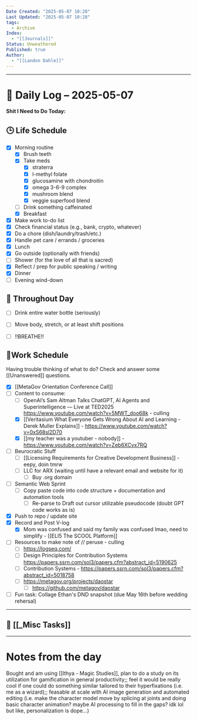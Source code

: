 ```yaml
---
Date Created: "2025-05-07 10:28"
Last Updated: "2025-05-07 10:28"
tags:
  - Archive
Index:
  - "[[Journals]]"
Status: Unweathered
Published: true
Author:
  - "[[Landon Dahle]]"
---
```

---

# 📆 Daily Log – 2025-05-07

**Shit I Need to Do Today:**

## 🕒 Life Schedule

- [x] Morning routine  
	- [x] Brush teeth  
	- [x] Take meds  
		- [x] straterra
		- [x] l-methyl folate
		- [x] glucosamine with chondroitin
		- [x] omega 3-6-9 complex
		- [x] mushroom blend
		- [x] veggie superfood blend
	- [ ] Drink something caffeinated 
	- [x] Breakfast
- [x] Make work to-do list 
- [x] Check financial status (e.g., bank, crypto, whatever)
- [x] Do a chore (dish/laundry/trash/etc.)
- [x] Handle pet care / errands / groceries  
- [x] Lunch
- [x] Go outside (optionally with friends)
- [ ] Shower (for the love of all that is sacred)
- [x] Reflect / prep for public speaking / writing
- [x] Dinner 
- [ ] Evening wind-down

## 🌱 Throughout Day

- [ ] Drink entire water bottle (seriously)
- [ ] Move body, stretch, or at least shift positions
- [ ] !!BREATHE!!


## 🤑Work Schedule
 Having trouble thinking of what to do? Check and answer some [[Unanswered]] questions.

- [x] [[MetaGov Orientation Conference Call]]
- [ ] Content to consume:
	- [ ] OpenAI’s Sam Altman Talks ChatGPT, AI Agents and Superintelligence — Live at TED2025 https://www.youtube.com/watch?v=5MWT_doo68k - culling
	- [x] [[Veritasium What Everyone Gets Wrong About AI and Learning - Derek Muller Explains]] - https://www.youtube.com/watch?v=0xS68sl2D70
	- [x] [[my teacher was a youtuber - nobody]] - https://www.youtube.com/watch?v=Zeb6XCvx7RQ
- [ ] Beurocratic Stuff
	- [ ] [[Licensing Requirements for Creative Development Business]] - eepy, doin tmrw
	- [ ] LLC for ARX (waiting until have a relevant email and website for it)
		- [ ] Buy .org domain
- [ ] Semantic Web Sprint
	- [ ] Copy paste code into code structure + documentation and automation tools
		- [ ] Re-parse to Draft out cursor utilizable pseudocode (doubt GPT code works as is)
- [x] Push to repo / update site  
- [x] Record and Post V-log
	- [x] Mom was confused and said my family was confused lmao, need to simplify - [[ELI5 The SCOOL Platform]] 
- [ ] Resources to make note of // peruse - culling
	- [ ] https://logseq.com/
	- [ ] Design Principles for Contribution Systems https://papers.ssrn.com/sol3/papers.cfm?abstract_id=5190625
	- [ ] Contribution Systems - https://papers.ssrn.com/sol3/papers.cfm?abstract_id=5018758
	- [ ] https://metagov.org/projects/daostar
		- [ ] https://github.com/metagov/daostar
- [ ] Fun task: Collage Ethan's DND snapshot (due May 16th before wedding rehersal)

---

## 🧠 [[_Misc Tasks]]

---

# Notes from the day

Bought and am using [[Ithya - Magic Studies]], plan to do a study on its utilization for gamification in general productivity;; feel it would be really cool if one could do something similar tailored to their hyperfixations (i.e. me as a wizard);; feasable at scale with AI image generation and automated editing (i.e. make the character model move by splicing at joints and doing basic character animation? maybe AI processing to fill in the gaps? idk lol but like, personalization is dope...)